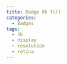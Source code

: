 ```yaml
---
title: Badge 8k fill
categories:
  - Badges
tags:
  - 4k
  - display
  - resolution
  - retina
---
```

